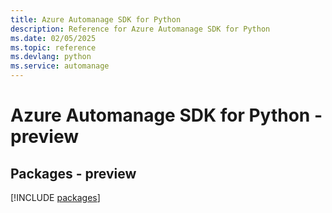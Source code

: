 ```yaml
---
title: Azure Automanage SDK for Python
description: Reference for Azure Automanage SDK for Python
ms.date: 02/05/2025
ms.topic: reference
ms.devlang: python
ms.service: automanage
---
```

# Azure Automanage SDK for Python - preview
## Packages - preview
[!INCLUDE [packages](automanage-index.md)]